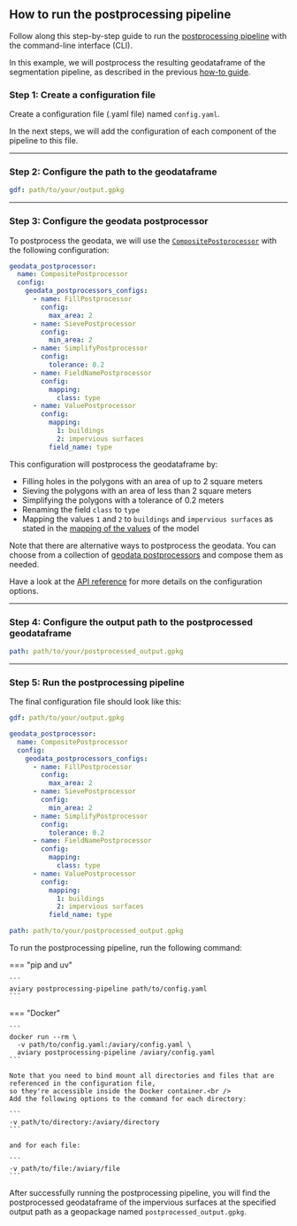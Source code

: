 ## How to run the postprocessing pipeline

Follow along this step-by-step guide to run the [postprocessing pipeline] with the command-line interface (CLI).

In this example, we will postprocess the resulting geodataframe of the segmentation pipeline,
as described in the previous [how-to guide].

  [postprocessing pipeline]: ../../cli_reference/postprocessing_pipeline.md
  [how-to guide]: how_to_run_the_segmentation_pipeline.md

### Step 1: Create a configuration file

Create a configuration file (.yaml file) named `config.yaml`.

In the next steps, we will add the configuration of each component of the pipeline to this file.

---

### Step 2: Configure the path to the geodataframe

``` yaml title="config.yaml"
gdf: path/to/your/output.gpkg
```

---

### Step 3: Configure the geodata postprocessor

To postprocess the geodata, we will use the [`CompositePostprocessor`][CompositePostprocessor]
with the following configuration:

``` yaml title="config.yaml"
geodata_postprocessor:
  name: CompositePostprocessor
  config:
    geodata_postprocessors_configs:
      - name: FillPostprocessor
        config:
          max_area: 2
      - name: SievePostprocessor
        config:
          min_area: 2
      - name: SimplifyPostprocessor
        config:
          tolerance: 0.2
      - name: FieldNamePostprocessor
        config:
          mapping:
            class: type
      - name: ValuePostprocessor
        config:
          mapping:
            1: buildings
            2: impervious surfaces
          field_name: type
```

This configuration will postprocess the geodataframe by:

- Filling holes in the polygons with an area of up to 2 square meters
- Sieving the polygons with an area of less than 2 square meters
- Simplifying the polygons with a tolerance of 0.2 meters
- Renaming the field `class` to `type`
- Mapping the values `1` and `2` to `buildings` and `impervious surfaces`
  as stated in the [mapping of the values] of the model

Note that there are alternative ways to postprocess the geodata.
You can choose from a collection of [geodata postprocessors] and compose them as needed.

Have a look at the [API reference] for more details on the configuration options.

  [CompositePostprocessor]: ../../api_reference/geodata/geodata_postprocessor/composite_postprocessor.md
  [mapping of the values]: ../../aviary/index.md#mapping-of-the-values
  [geodata postprocessors]: ../../api_reference/geodata/geodata_postprocessor/geodata_postprocessor.md
  [API reference]: ../../api_reference/geodata/geodata_postprocessor/composite_postprocessor.md#aviary.geodata.CompositePostprocessorConfig

---

### Step 4: Configure the output path to the postprocessed geodataframe

``` yaml title="config.yaml"
path: path/to/your/postprocessed_output.gpkg
```

---

### Step 5: Run the postprocessing pipeline

The final configuration file should look like this:

``` yaml title="config.yaml"
gdf: path/to/your/output.gpkg

geodata_postprocessor:
  name: CompositePostprocessor
  config:
    geodata_postprocessors_configs:
      - name: FillPostprocessor
        config:
          max_area: 2
      - name: SievePostprocessor
        config:
          min_area: 2
      - name: SimplifyPostprocessor
        config:
          tolerance: 0.2
      - name: FieldNamePostprocessor
        config:
          mapping:
            class: type
      - name: ValuePostprocessor
        config:
          mapping:
            1: buildings
            2: impervious surfaces
          field_name: type

path: path/to/your/postprocessed_output.gpkg
```

To run the postprocessing pipeline, run the following command:

=== "pip and uv"

    ```
    aviary postprocessing-pipeline path/to/config.yaml
    ```

=== "Docker"

    ```
    docker run --rm \
      -v path/to/config.yaml:/aviary/config.yaml \
      aviary postprocessing-pipeline /aviary/config.yaml
    ```

    Note that you need to bind mount all directories and files that are referenced in the configuration file,
    so they're accessible inside the Docker container.<br />
    Add the following options to the command for each directory:

    ```
    -v path/to/directory:/aviary/directory
    ```

    and for each file:

    ```
    -v path/to/file:/aviary/file
    ```

After successfully running the postprocessing pipeline, you will find the postprocessed geodataframe
of the impervious surfaces at the specified output path as a geopackage named `postprocessed_output.gpkg`.
